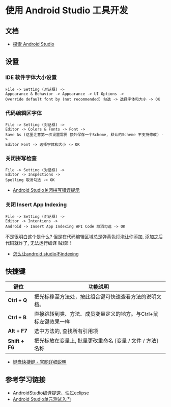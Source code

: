 # 使用 Android Studio 工具开发

## 文档
* [探索 Android Studio](https://developer.android.google.cn/studio/intro)

## 设置
### IDE 软件字体大小设置
    File -> Setting (对话框) ->
    Appearance & Behavior -> Appearance -> UI Options ->
    Override default font by (not recommended) 勾选 -> 选择字体和大小 -> OK

### 代码编辑区字体
    File -> Setting (对话框) ->
    Editor -> Colors & Fonts -> Font ->
    Save As (这里注意第一次设置需要 额外保存一个Scheme, 默认的Scheme 不支持修改) ->
    Editor Font -> 选择字体和大小 -> OK

### 关闭拼写检查
    File -> Setting (对话框) ->
    Editor -> Inspections ->
    Spelling 取消勾选 -> OK
* [Android Studio关闭拼写错误提示](https://jingyan.baidu.com/article/e8cdb32b45e6e837052badaa.html)

### 关闭 Insert App Indexing
    File -> Setting (对话框) ->
    Editor -> Intentions ->
    Android -> Insert App Indexing API Code 取消勾选 -> OK
不是很明白这个是什么? 但是在代码编辑区域总是弹黄色灯泡让你添加, 添加之后代码就炸了, 无法运行编译 贼烦!!!
* [怎么让android studio不indexing](https://zhidao.baidu.com/question/370604206984525924.html?qbl=relate_question_0)

## 快捷键
键位 | 功能说明
---- | ---
**Ctrl + Q** | 把光标移至方法处，按此组合键可快速查看方法的说明文档。
**Ctrl + B** | 直接跳转到类、方法、成员变量定义的地方。与Ctrl+鼠标左键效果一样
**Alt + F7** | 选中方法的, 查找所有引用项
**Shift + F6** | 把光标放在变量上, 批量更改重命名 [变量 / 文件 / 方法] 名称

* [键盘快捷键 - 官网详细说明](https://developer.android.google.cn/studio/intro/keyboard-shortcuts)

## 参考学习链接
* [AndroidStudio编译提速，快过eclipse](https://blog.csdn.net/zero_and_one/article/details/42009487)
* [Android Studio单元测试入门](https://github.com/soaringEveryday/BlogRoad/blob/master/Android%20Studio%E5%8D%95%E5%85%83%E6%B5%8B%E8%AF%95%E5%85%A5%E9%97%A8.md)
